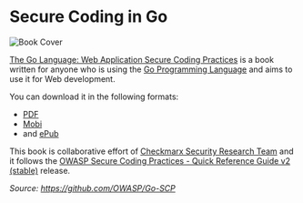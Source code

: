 # Secure Coding in Go

<img src="cover.jpg" alt="Book Cover" class="right w25">

[The Go Language: Web Application Secure Coding Practices][12] is a book written for anyone who is using the [Go Programming Language][1] and aims to use it for Web development.

You can download it in the following formats:

- [PDF][12]
- [Mobi][13]
- and [ePub][14]

This book is collaborative effort of [Checkmarx Security Research Team][2] and it follows the [OWASP Secure Coding Practices - Quick Reference Guide v2 (stable)][3] release.

*Source: <https://github.com/OWASP/Go-SCP>*

[1]: https://golang.org
[2]: http://chkmrx.co/2sffXFr
[3]: https://owasp.org/www-project-secure-coding-practices-quick-reference-guide/migrated_content
[4]: https://www.owasp.org
[5]: https://www.owasp.org/index.php/About_OWASP
[6]: https://github.com/OWASP/Go-SCP/raw/master/src/howto-contribute.md
[7]: https://www.twitter.com/checkmarx
[8]: https://www.gitbook.com/
[9]: https://checkmarx.gitbooks.io/go-scp/
[10]: https://www.gitbook.com/book/checkmarx/go-scp/
[11]: https://creativecommons.org/licenses/by-sa/4.0/
[12]: https://github.com/OWASP/Go-SCP/raw/master/dist/go-webapp-scp.pdf
[13]: https://github.com/OWASP/Go-SCP/raw/master/dist/go-webapp-scp.mobi
[14]: https://github.com/OWASP/Go-SCP/raw/master/dist/go-webapp-scp.epub